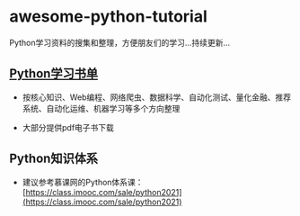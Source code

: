 # awesome-python-tutorial
Python学习资料的搜集和整理，方便朋友们的学习...持续更新...

## [Python学习书单](./1.Python学习书单.md)

- 按核心知识、Web编程、网络爬虫、数据科学、自动化测试、量化金融、推荐系统、自动化运维、机器学习等多个方向整理

- 大部分提供pdf电子书下载

## Python知识体系

- 建议参考慕课网的Python体系课：[https://class.imooc.com/sale/python2021](https://class.imooc.com/sale/python2021)
